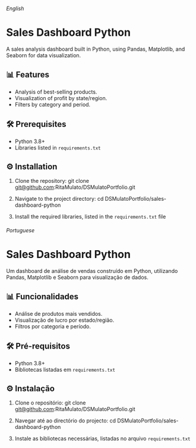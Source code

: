 ###### English 
# Sales Dashboard Python

A sales analysis dashboard built in Python, using Pandas, Matplotlib, and Seaborn for data visualization.

## 📊 Features
- Analysis of best-selling products.
- Visualization of profit by state/region.
- Filters by category and period.

## 🛠️ Prerequisites
- Python 3.8+
- Libraries listed in `requirements.txt`

## ⚙️ Installation
1. Clone the repository:
git clone git@github.com:RitaMulato/DSMulatoPortfolio.git

2. Navigate to the project directory: cd DSMulatoPortfolio/sales-dashboard-python
3. Install the required libraries, listed in the `requirements.txt` file


###### Portuguese 

# Sales Dashboard Python

Um dashboard de análise de vendas construído em Python, utilizando Pandas, Matplotlib e Seaborn para visualização de dados.

## 📊 Funcionalidades
- Análise de produtos mais vendidos.
- Visualização de lucro por estado/região.
- Filtros por categoria e período.

## 🛠️ Pré-requisitos
- Python 3.8+
- Bibliotecas listadas em `requirements.txt`

## ⚙️ Instalação
1. Clone o repositório:
   git clone git@github.com:RitaMulato/DSMulatoPortfolio.git
   
2. Navegar até ao directório do projecto: cd DSMulatoPortfolio/sales-dashboard-python
3. Instale as bibliotecas necessárias, listadas no arquivo `requirements.txt`